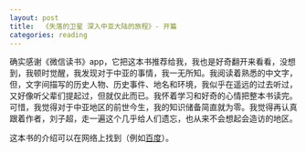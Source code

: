 ```yaml
---
layout: post
title:  《失落的卫星 深入中亚大陆的旅程》- 开篇
categories: reading
---
```


确实感谢《微信读书》app，它把这本书推荐给我，我也是好奇翻开来看看，没想到，我顿时觉醒，我发现对于中亚的事情，我一无所知。我阅读着熟悉的中文字，但，文字间描写的历史人物、历史事件、地名和环境，我似乎在遥远的过去听过，又好像听父辈们提起过，但就仅此而已。我怀着学习和好奇的心情把整本书读完。可惜，我觉得对于中亚地区的前世今生，我的知识储备简直就为零。我觉得再认真跟着作者，刘子超，走一遍这个几乎给人们遗忘，也从来不会想起会造访的地区。

这本书的介绍可以在网络上找到（例如[百度](https://baike.baidu.com/item/%E5%A4%B1%E8%90%BD%E7%9A%84%E5%8D%AB%E6%98%9F%EF%BC%9A%E6%B7%B1%E5%85%A5%E4%B8%AD%E4%BA%9A%E5%A4%A7%E9%99%86%E7%9A%84%E6%97%85%E7%A8%8B/60311540)）。


<!--stackedit_data:
eyJoaXN0b3J5IjpbLTczNTg2MDg1N119
-->